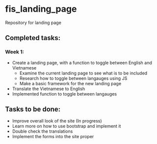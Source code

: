 # fis_landing_page
Repository for landing page

## Completed tasks:
### Week 1:
- Create a landing page, with a function to toggle between English and Vietnamese
  - Examine the current landing page to see what is to be included
  - Research how to toggle between langauges using JS
  - Make a basic framework for the new landing page
- Translate the Vietnamese to English
- Implemented function to toggle between langauges

## Tasks to be done:
- Improve overall look of the site (In progress)
- Learn more on how to use bootstrap and implement it
- Double check the translations
- Implement the forms into the site proper
